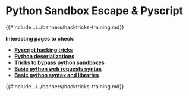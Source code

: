 # Python Sandbox Escape & Pyscript

{{#include ../../banners/hacktricks-training.md}}


**Interesting pages to check:**

- [**Pyscript hacking tricks**](pyscript.md)
- [**Python deserializations**](../../pentesting-web/deserialization/#python)
- [**Tricks to bypass python sandboxes**](bypass-python-sandboxes/)
- [**Basic python web requests syntax**](web-requests.md)
- [**Basic python syntax and libraries**](basic-python.md)

{{#include ../../banners/hacktricks-training.md}}


